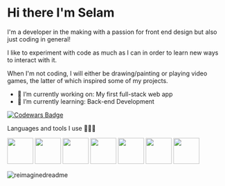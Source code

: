 # Hi there I'm Selam 
I'm a developer in the making with a passion for front end design but also just coding in general! <br>

I like to experiment with code as much as I can in order to learn new ways to interact with it.<br>

When I'm not coding, I will either be drawing/painting or playing video games, the latter of which inspired some of my projects.<br>

- 🔭 I’m currently working on: My first full-stack web app
- 🌱 I’m currently learning: Back-end Development


 [![Codewars Badge](https://www.codewars.com/users/Selamkd/badges/large)](https://www.codewars.com/users/Selamkd)

 
Languages and tools I use 🧚🏾‍♀️

<img src="https://cdn.jsdelivr.net/gh/devicons/devicon/icons/javascript/javascript-plain.svg" width="60" height="60" /> <img src="https://cdn.jsdelivr.net/gh/devicons/devicon/icons/css3/css3-original.svg" width="60" height ="60" /> <img src="https://cdn.jsdelivr.net/gh/devicons/devicon/icons/html5/html5-original.svg" width = "60" height ="60"/> <img src="https://cdn.jsdelivr.net/gh/devicons/devicon/icons/nodejs/nodejs-original.svg" width="60" height="60" />  <img src="https://cdn.jsdelivr.net/gh/devicons/devicon/icons/mysql/mysql-original-wordmark.svg" width = "60" height = "60" /> <img src="https://cdn.jsdelivr.net/gh/devicons/devicon/icons/postgresql/postgresql-original.svg" width="60" height="60"/> <img src="https://cdn.jsdelivr.net/gh/devicons/devicon/icons/vscode/vscode-original.svg" width = "60" height = "60"/>




<img src="https://myreadme.vercel.app/api/embed/Selamkd?panels=userstatistics,toprepositories,toplanguages,commitgraph" alt="reimaginedreadme" />


          
          
          

          
          






<!--
**Selamkd/selamkd** is a ✨ _special_ ✨ repository because its `README.md` (this file) appears on your GitHub profile.



Here are some ideas to get you started:

- 🔭 I’m currently working on ...
- 🌱 I’m currently learning ...
- 👯 I’m looking to collaborate on ...
- 🤔 I’m looking for help with ...
- 💬 Ask me about ...
- 📫 How to reach me: ...
- 😄 Pronouns: ...
- ⚡ Fun fact: ...
-->
